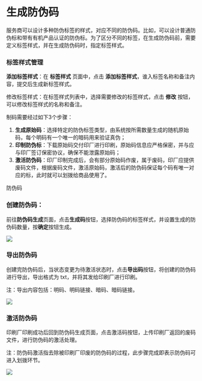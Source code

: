 # 生成防伪码

服务商可以设计多种防伪标签的样式，对应不同的防伪码。比如，可以设计普通防伪标和带有有机产品认证的防伪标。为了区分不同的标签，在生成防伪码前，需要定义标签样式，并在生成防伪码时，指定标签样式。

### 标签样式管理

**添加标签样式**：在 **标签样式** 页面中，点击 **添加标签样式**，谁入标签名称和备注内容，提交后生成新标签样式。

修改标签样式：在标签样式列表中，选择需要修改的标签样式，点击 **修改** 按钮，可以修改标签样式的名称和备注。

制码需要经过如下3个步骤：

1. **生成原始码**：选择特定的防伪标签类型，由系统按所需数量生成的随机原始码，每个明码有一个唯一的暗码用来验证真伪；
2. **印制防伪标**：下载原始码交付印厂进行印刷，原始码信息应严格保密，并与应与印厂签订保密协议，确保不能泄露原始码；
3. **激活防伪码**：印厂印制完成后，会有部分原始码作废，属于废码，印厂应提供废码文件，根据废码文件，激活原始码，激活后的防伪码保证每个码有唯一对应的标，此时就可以划拨给商品使用了。

防伪码

### 创建防伪码：

前往**防伪码生成**页面，点击**生成码**按钮，选择防伪码的标签样式，并设置生成的防伪码数量，按**确定**按钮生成。

![](http://md.stringon.com/img/%7Bfilename%7D%7B.suffix%7D20200903165906.png)

### **导出防伪码**

创建完防伪码后，当状态变更为待激活状态时，点击**导出码**按钮，将创建的防伪码进行导出，导出格式为 txt，并将其发给印刷厂进行印刷。

注：导出内容包括：明码、明码链接、暗码、暗码链接。

![](http://md.stringon.com/img/%7Bfilename%7D%7B.suffix%7D20200903170027.png)

### **激活防伪码**

印刷厂印刷成功后回到防伪码生成页面，点击激活码按钮，上传印刷厂返回的废码文件，进行防伪码的激活处理。

注：防伪码激活指去除被印刷厂印废的防伪码的过程，此步骤完成即表示防伪码可进入划拨环节。

![](http://md.stringon.com/img/%7Bfilename%7D%7B.suffix%7D20200903170135.png)

